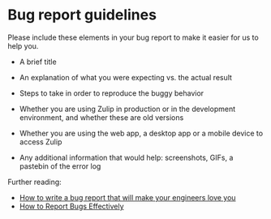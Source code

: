 # Bug report guidelines

Please include these elements in your bug report to make it easier for us to help you.

- A brief title

- An explanation of what you were expecting vs. the actual result

- Steps to take in order to reproduce the buggy behavior

- Whether you are using Zulip in production or in the development
environment, and whether these are old versions

- Whether you are using the web app, a desktop app or a mobile device
to access Zulip

- Any additional information that would help: screenshots, GIFs, a
pastebin of the error log

Further reading:
- [How to write a bug report that will make your engineers love you](https://testlio.com/blog/the-ideal-bug-report/)
- [How to Report Bugs Effectively](https://www.chiark.greenend.org.uk/~sgtatham/bugs.html)
